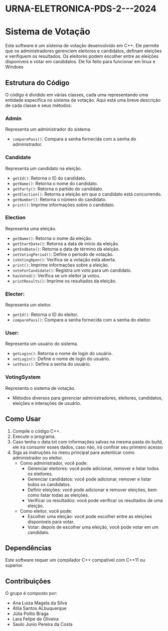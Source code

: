 # URNA-ELETRONICA-PDS-2---2024

# Sistema de Votação

Este software é um sistema de votação desenvolvido em C++. Ele permite que os administradores gerenciem eleitores e candidatos, definam eleições e verifiquem os resultados. Os eleitores podem escolher entre as eleições disponíveis e votar em candidatos. Ele foi feito para funcionar em linux e Windoes

## Estrutura do Código

O código é dividido em várias classes, cada uma representando uma entidade específica no sistema de votação. Aqui está uma breve descrição de cada classe e seus métodos:

### Admin

Representa um administrador do sistema.

- `comparePass()`: Compara a senha fornecida com a senha do administrador.

### Candidate

Representa um candidato na eleição.

- `getId()`: Retorna o ID do candidato.
- `getName()`: Retorna o nome do candidato.
- `getParty()`: Retorna o partido do candidato.
- `getElection()`: Retorna a eleição em que o candidato está concorrendo.
- `getNumber()`: Retorna o número do candidato.
- `print()`: Imprime informações sobre o candidato.

### Election

Representa uma eleição.

- `getName()`: Retorna o nome da eleição.
- `getStartDate()`: Retorna a data de início da eleição.
- `getEndDate()`: Retorna a data de término da eleição.
- `setVotingPeriod()`: Define o período de votação.
- `isVotingOpen()`: Verifica se a votação está aberta.
- `print()`: Imprime informações sobre a eleição.
- `voteForCandidate()`: Registra um voto para um candidato.
- `hasVoted()`: Verifica se um eleitor já votou.
- `printResults()`: Imprime os resultados da eleição.

### Elector:

Representa um eleitor.

- `getId()`: Retorna o ID do eleitor.
- `comparePass()`: Compara a senha fornecida com a senha do eleitor.

### User:

Representa um usuário do sistema.

- `getLogin()`: Retorna o nome de login do usuário.
- `setLogin()`: Define o nome de login do usuário.
- `setPass()`: Define a senha do usuário.

### VotingSystem

Representa o sistema de votação.

- Métodos diversos para gerenciar administradores, eleitores, candidatos, eleições e interações de usuário.

## Como Usar

1. Compile o código C++.
2. Execute o programa.
3. Caso tenha o data.txt com informações salvas na mesma pasta do build, ele ira consumir esses dados, caso não, irá confirar seu primeiro acesso
4. Siga as instruções no menu principal para autenticar como administrador ou eleitor.
   - Como administrador, você pode:
     - Gerenciar eleitores: você pode adicionar, remover e listar todos os eleitores.
     - Gerenciar candidatos: você pode adicionar, remover e listar todos os candidatos.
     - Definir eleições: você pode adicionar e remover eleições, bem como listar todas as eleições.
     - Verificar os resultados: você pode verificar os resultados de uma eleição.
   - Como eleitor, você pode:
     - Escolher uma eleição: você pode escolher entre as eleições disponíveis para votar.
     - Votar: depois de escolher uma eleição, você pode votar em um candidato.

## Dependências

Este software requer um compilador C++ compatível com C++11 ou superior.



## Contribuições

O grupo é composto por:
- Ana Luiza Magela da Silva
- Átila Santos ALbuquerque
- Júlia Polito Braga
- Lara Felipe de Oliveira
- Saulo Junio Pereira da Costa

